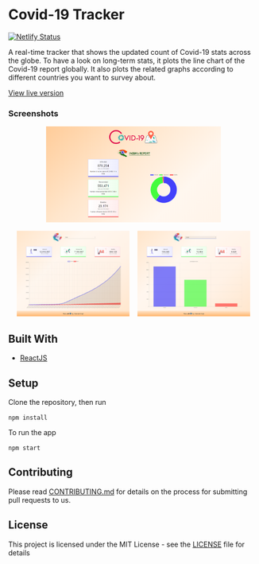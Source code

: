 # Covid-19 Tracker

[![Netlify Status](https://api.netlify.com/api/v1/badges/34359ff8-1fe9-48a2-907d-96b757827789/deploy-status)](https://app.netlify.com/sites/covid-19-tracker-india-world/deploys)

A real-time tracker that shows the updated count of Covid-19 stats across the globe. To have a look on long-term stats, it plots the line chart of the Covid-19 report globally. It also plots the related graphs according to different countries you want to survey about. 

[View live version](https://covid-19-tracker-india-world.netlify.app/)


### Screenshots

<p align="center"><img src="src/images/Screenshot1.png" width="70%"></p>

<p align="center"><img src="src/images/Screenshot2.png" width=45% />&nbsp;&nbsp;&nbsp;&nbsp;<img src="src/images/Screenshot3.png" width=45% /></p>

## Built With

- [ReactJS](https://reactjs.org/)

## Setup

Clone the repository, then run

```
npm install
```

To run the app

```
npm start
```


## Contributing

Please read [CONTRIBUTING.md](CONTRIBUTING.md) for details on the process for submitting pull requests to us.

## License

This project is licensed under the MIT License - see the [LICENSE](LICENSE) file for details

